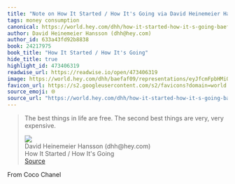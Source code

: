 ```yaml
---
title: "Note on How It Started / How It's Going via David Heinemeier Hansson (dhh@hey.com)"
tags: money consumption
canonical: https://world.hey.com/dhh/how-it-started-how-it-s-going-baefaf09
author: David Heinemeier Hansson (dhh@hey.com)
author_id: 633a43fd92b8838
book: 24217975
book_title: "How It Started / How It's Going"
hide_title: true
highlight_id: 473406319
readwise_url: https://readwise.io/open/473406319
image: https://world.hey.com/dhh/baefaf09/representations/eyJfcmFpbHMiOnsibWVzc2FnZSI6IkJBaHNLd2RNYlVCQyIsImV4cCI6bnVsbCwicHVyIjoiYmxvYl9pZCJ9fQ==--18d0ffbff54ec7fc16f008f52842aabe24ca5285/eyJfcmFpbHMiOnsibWVzc2FnZSI6IkJBaDdDRG9UY21WemFYcGxYM1J2WDJacGJHeGJCMmtDc0FScEFuWUNPZ3h4ZFdGc2FYUjVhUzA2Q25OMGNtbHdWQT09IiwiZXhwIjpudWxsLCJwdXIiOiJ2YXJpYXRpb24ifX0=--f2badd95ce31e495769e48a538e401dea1aca2ae/early-malibu.jpg
favicon_url: https://s2.googleusercontent.com/s2/favicons?domain=world.hey.com
source_emoji: 🌐
source_url: "https://world.hey.com/dhh/how-it-started-how-it-s-going-baefaf09#:~:text=The%20best%20things,very%2C%20very%20expensive."
---
```


> The best things in life are free.
> The second best things are very, very expensive.
> <div class="quoteback-footer"><div class="quoteback-avatar"><img class="mini-favicon" src="https://s2.googleusercontent.com/s2/favicons?domain=world.hey.com"></div><div class="quoteback-metadata"><div class="metadata-inner"><span style="display:none">FROM:</span><div aria-label="David Heinemeier Hansson (dhh@hey.com)" class="quoteback-author"> David Heinemeier Hansson (dhh@hey.com)</div><div aria-label="How It Started / How It's Going" class="quoteback-title"> How It Started / How It's Going</div></div></div><div class="quoteback-backlink"><a target="_blank" aria-label="go to the full text of this quotation" rel="noopener" href="https://world.hey.com/dhh/how-it-started-how-it-s-going-baefaf09#:~:text=The%20best%20things,very%2C%20very%20expensive." class="quoteback-arrow"> Source</a></div></div>

From Coco Chanel